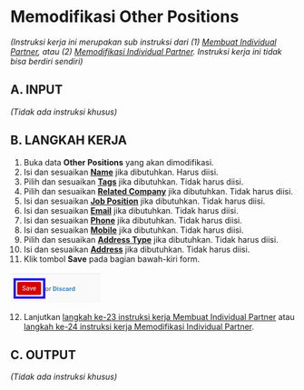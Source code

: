 # Memodifikasi Other Positions

*(Instruksi kerja ini merupakan sub instruksi dari (1) [Membuat Individual Partner](./membuat.md), atau (2) [Memodifikasi Individual Partner](./memodifikasi.md). Instruksi kerja ini tidak bisa berdiri sendiri)*

## A. INPUT

*(Tidak ada instruksi khusus)*

## B. LANGKAH KERJA

1. Buka data **Other Positions** yang akan dimodifikasi.
2. Isi dan sesuaikan **[Name](./penjelasan.md#field-other-positions-name)** jika dibutuhkan. Harus diisi.
3. Pilih dan sesuaikan **[Tags](./penjelasan.md#field-other-positions-tags)** jika dibutuhkan. Tidak harus diisi.
4. Pilih dan sesuaikan **[Related Company](./penjelasan.md#field-other-positions-company-id)** jika dibutuhkan. Tidak harus diisi.
5. Isi dan sesuaikan **[Job Position](./penjelasan.md#field-other-positions-job-position)** jika dibutuhkan. Tidak harus diisi.
6. Isi dan sesuaikan **[Email](./penjelasan.md#field-other-positions-job-email)** jika dibutuhkan. Tidak harus diisi.
7. Isi dan sesuaikan **[Phone](./penjelasan.md#field-other-positions-job-phone)** jika dibutuhkan. Tidak harus diisi.
8. Isi dan sesuaikan **[Mobile](./penjelasan.md#field-other-positions-job-mobile)** jika dibutuhkan. Tidak harus diisi.
9. Pilih dan sesuaikan **[Address Type](./penjelasan.md#field-other-positions-job-address-type)** jika dibutuhkan. Tidak harus diisi.
10. Isi dan sesuaikan **[Address](./penjelasan.md#field-other-positions-address)** jika dibutuhkan. Tidak harus diisi.
11. Klik tombol **Save** pada bagian bawah-kiri form.

![](../img/individual-partner/tombol-save-modifikasi-detail.png)

12. Lanjutkan [langkah ke-23 instruksi kerja Membuat Individual Partner](./membuat.md#l23) atau [langkah ke-24 instruksi kerja Memodifikasi Individual Partner](./memodifikasi.md#l24).

## C. OUTPUT

*(Tidak ada instruksi khusus)*
